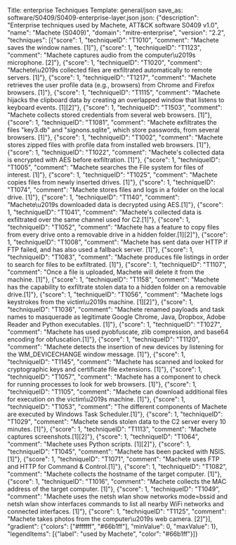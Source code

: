 Title: enterprise Techniques
Template: general/json
save_as: software/S0409/S0409-enterprise-layer.json
json: {"description": "Enterprise techniques used by Machete, ATT&CK software S0409 v1.0", "name": "Machete (S0409)", "domain": "mitre-enterprise", "version": "2.2", "techniques": [{"score": 1, "techniqueID": "T1010", "comment": "Machete saves the window names. [1]"}, {"score": 1, "techniqueID": "T1123", "comment": "Machete captures audio from the computer\u2019s microphone. [2]"}, {"score": 1, "techniqueID": "T1020", "comment": "Machete\u2019s collected files are exfiltrated automatically to remote servers. [1]"}, {"score": 1, "techniqueID": "T1217", "comment": "Machete retrieves the user profile data (e.g., browsers) from Chrome and Firefox browsers. [1]"}, {"score": 1, "techniqueID": "T1115", "comment": "Machete hijacks the clipboard data by creating an overlapped window that listens to keyboard events. [1][2]"}, {"score": 1, "techniqueID": "T1503", "comment": "Machete collects stored credentials from several web browsers. [1]"}, {"score": 1, "techniqueID": "T1081", "comment": "Machete exfiltrates the files \"key3.db\" and \"signons.sqlite\", which store passwords, from several browsers. [1]"}, {"score": 1, "techniqueID": "T1002", "comment": "Machete stores zipped files with profile data from installed web browsers. [1]"}, {"score": 1, "techniqueID": "T1022", "comment": "Machete's collected data is encrypted with AES before exfiltration. [1]"}, {"score": 1, "techniqueID": "T1005", "comment": "Machete searches the File system for files of interest. [1]"}, {"score": 1, "techniqueID": "T1025", "comment": "Machete copies files from newly inserted drives. [1]"}, {"score": 1, "techniqueID": "T1074", "comment": "Machete stores files and logs in a folder on the local drive. [1]"}, {"score": 1, "techniqueID": "T1140", "comment": "Machete\u2019s downloaded data is decrypted using AES.[1]"}, {"score": 1, "techniqueID": "T1041", "comment": "Machete's collected data is exfiltrated over the same channel used for C2.[1]"}, {"score": 1, "techniqueID": "T1052", "comment": "Machete has a feature to copy files from every drive onto a removable drive in a hidden folder.[1][2]"}, {"score": 1, "techniqueID": "T1008", "comment": "Machete has sent data over HTTP if FTP failed, and has also used a fallback server. [1]"}, {"score": 1, "techniqueID": "T1083", "comment": "Machete produces file listings in order to search for files to be exfiltrated. [1]"}, {"score": 1, "techniqueID": "T1107", "comment": "Once a file is uploaded, Machete will delete it from the machine. [1]"}, {"score": 1, "techniqueID": "T1158", "comment": "Machete has the capability to exfiltrate stolen data to a hidden folder on a removable drive.[1]"}, {"score": 1, "techniqueID": "T1056", "comment": "Machete logs keystrokes from the victim\u2019s machine. [1][2]"}, {"score": 1, "techniqueID": "T1036", "comment": "Machete renamed payloads and task names to masquerade as legitimate Google Chrome, Java, Dropbox, Adobe Reader and Python executables. [1]"}, {"score": 1, "techniqueID": "T1027", "comment": "Machete has used pyobfuscate, zlib compression, and base64 encoding for obfuscation.[1]"}, {"score": 1, "techniqueID": "T1120", "comment": "Machete detects the insertion of new devices by listening for the WM_DEVICECHANGE window message.  [1]"}, {"score": 1, "techniqueID": "T1145", "comment": "Machete has scanned and looked for cryptographic keys and certificate file extensions. [1]"}, {"score": 1, "techniqueID": "T1057", "comment": "Machete has a component to check for running processes to look for web browsers. [1]"}, {"score": 1, "techniqueID": "T1105", "comment": "Machete can download additional files for execution on the victim\u2019s machine. [1]"}, {"score": 1, "techniqueID": "T1053", "comment": "The different components of Machete are executed by Windows Task Scheduler.[1]"}, {"score": 1, "techniqueID": "T1029", "comment": "Machete sends stolen data to the C2 server every 10 minutes. [1]"}, {"score": 1, "techniqueID": "T1113", "comment": "Machete captures screenshots.[1][2]"}, {"score": 1, "techniqueID": "T1064", "comment": "Machete uses Python scripts. [1][2]"}, {"score": 1, "techniqueID": "T1045", "comment": "Machete has been packed with NSIS. [1]"}, {"score": 1, "techniqueID": "T1071", "comment": "Machete uses FTP and HTTP for Command &amp; Control.[1]"}, {"score": 1, "techniqueID": "T1082", "comment": "Machete collects the hostname of the target computer. [1]"}, {"score": 1, "techniqueID": "T1016", "comment": "Machete collects the MAC address of the target computer. [1]"}, {"score": 1, "techniqueID": "T1049", "comment": "Machete uses the netsh wlan show networks mode=bssid and netsh wlan show interfaces commands to list all nearby WiFi networks and connected interfaces. [1]"}, {"score": 1, "techniqueID": "T1125", "comment": "Machete takes photos from the computer\u2019s web camera. [2]"}], "gradient": {"colors": ["#ffffff", "#66b1ff"], "minValue": 0, "maxValue": 1}, "legendItems": [{"label": "used by Machete", "color": "#66b1ff"}]}